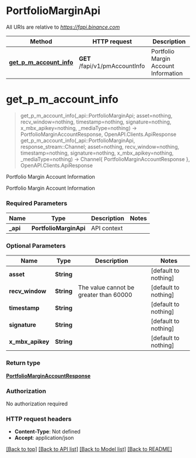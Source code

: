 # PortfolioMarginApi

All URIs are relative to *https://fapi.binance.com*

Method | HTTP request | Description
------------- | ------------- | -------------
[**get_p_m_account_info**](PortfolioMarginApi.md#get_p_m_account_info) | **GET** /fapi/v1/pmAccountInfo | Portfolio Margin Account Information


# **get_p_m_account_info**
> get_p_m_account_info(_api::PortfolioMarginApi; asset=nothing, recv_window=nothing, timestamp=nothing, signature=nothing, x_mbx_apikey=nothing, _mediaType=nothing) -> PortfolioMarginAccountResponse, OpenAPI.Clients.ApiResponse <br/>
> get_p_m_account_info(_api::PortfolioMarginApi, response_stream::Channel; asset=nothing, recv_window=nothing, timestamp=nothing, signature=nothing, x_mbx_apikey=nothing, _mediaType=nothing) -> Channel{ PortfolioMarginAccountResponse }, OpenAPI.Clients.ApiResponse

Portfolio Margin Account Information

Portfolio Margin Account Information

### Required Parameters

Name | Type | Description  | Notes
------------- | ------------- | ------------- | -------------
 **_api** | **PortfolioMarginApi** | API context | 

### Optional Parameters

Name | Type | Description  | Notes
------------- | ------------- | ------------- | -------------
 **asset** | **String**|  | [default to nothing]
 **recv_window** | **String**| The value cannot be greater than 60000 | [default to nothing]
 **timestamp** | **String**|  | [default to nothing]
 **signature** | **String**|  | [default to nothing]
 **x_mbx_apikey** | **String**|  | [default to nothing]

### Return type

[**PortfolioMarginAccountResponse**](PortfolioMarginAccountResponse.md)

### Authorization

No authorization required

### HTTP request headers

 - **Content-Type**: Not defined
 - **Accept**: application/json

[[Back to top]](#) [[Back to API list]](../README.md#api-endpoints) [[Back to Model list]](../README.md#models) [[Back to README]](../README.md)

